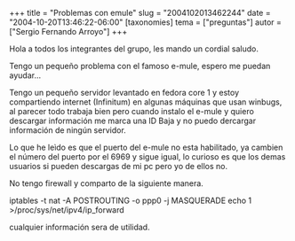 +++
title = "Problemas con emule"
slug = "2004102013462244"
date = "2004-10-20T13:46:22-06:00"
[taxonomies]
tema = ["preguntas"]
autor = ["Sergio Fernando Arroyo"]
+++

Hola a todos los integrantes del grupo, les mando un cordial saludo.

Tengo un pequeño problema con el famoso e-mule, espero me puedan ayudar…

<!-- more -->
Tengo un pequeño servidor levantado en fedora core 1 y estoy
compartiendo internet (Infinitum) en algunas máquinas que usan winbugs,
al parecer todo trabaja bien pero cuando instalo el e-mule y quiero
descargar información me marca una ID Baja y no puedo dercargar
información de ningún servidor.

Lo que he leìdo es que el puerto del e-mule no esta habilitado, ya
cambien el número del puerto por el 6969 y sigue igual, lo curioso es
que los demas usuarios si pueden descargas de mi pc pero yo de ellos no.

No tengo firewall y comparto de la siguiente manera.

iptables -t nat -A POSTROUTING -o ppp0 -j MASQUERADE echo 1
\>/proc/sys/net/ipv4/ip_forward

cualquier información sera de utilidad.
